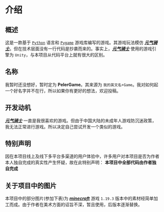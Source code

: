 # 介绍
## 概述
这是一款基于 [`Python`]() 语言和 [`Pygame`]() 游戏库编写的游戏。其游戏玩法模仿 [***元气骑士***]()。但在技术层面没有一行代码是抄袭而来的。事实上，***[元气骑士]()*** 使用的游戏引擎为 `Unity`，与本项目从代码平台上就有很大的区别。
## 名称
我暂时还没想好，暂时定为 **PelerGame**。其来源为 `我的英文名+Game`。我对如何起一个好名字并不在行，所以如果你有更好的想法，欢迎投稿。
## 开发动机
***[元气骑士]()*** 一直是我很喜欢的游戏。但由于中国大陆的未成年人游戏防沉迷政策，我无法正常进行游戏。所以决定自己尝试开发一个类似的游戏。
## 特别声明
因在本项目线上及线下多平台多渠道的用户体验中，许多用户对本项目是否为作者本人独自完成的真实性产生怀疑，故在此特别声明：
**本项目中全部代码由作者独自完成**

## 关于项目中的图片
本项目中的部分图片(参加下表)为 [***minecraft***]() 游戏 `1.19.3` 版本中的素材经简单加工而成。由于作者在美术方面的诏旨不深，暂且使用，后版本逐渐替换。